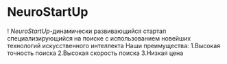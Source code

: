 # NeuroStartUp
! [](https://netology-code.github.io/git-homeworks/introduction/assets/logo.png)
*NeuroStartUp*-динамически развивающийся стартап специализирующийся на  поиске с использованием новейших технологий искусственного интеллекта
Наши преимущества:
1.Высокая точность поиска
2.Высокая скорость поиска
3.Низкая цена